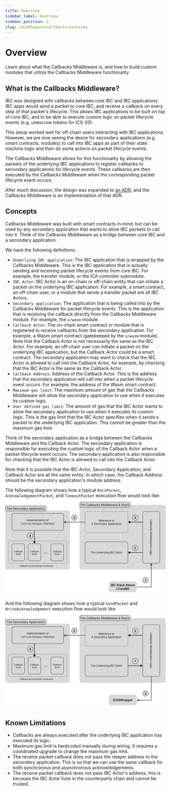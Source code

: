 ```yaml
---
title: Overview
sidebar_label: Overview
sidebar_position: 1
slug: /middleware/callbacks/overview
---
```


# Overview

Learn about what the Callbacks Middleware is, and how to build custom modules that utilize the Callbacks Middleware functionality 

## What is the Callbacks Middleware?

IBC was designed with callbacks between core IBC and IBC applications. IBC apps would send a packet to core IBC, and receive a callback on every step of that packet's lifecycle. This allows IBC applications to be built on top of core IBC, and to be able to execute custom logic on packet lifecycle events (e.g. unescrow tokens for ICS-20).

This setup worked well for off-chain users interacting with IBC applications. However, we are now seeing the desire for secondary applications (e.g. smart contracts, modules) to call into IBC apps as part of their state machine logic and then do some actions on packet lifecycle events.

The Callbacks Middleware allows for this functionality by allowing the packets of the underlying IBC applications to register callbacks to secondary applications for lifecycle events. These callbacks are then executed by the Callbacks Middleware when the corresponding packet lifecycle event occurs.

After much discussion, the design was expanded to [an ADR](/architecture/adr-008-app-caller-cbs.md), and the Callbacks Middleware is an implementation of that ADR.

## Concepts

Callbacks Middleware was built with smart contracts in mind, but can be used by any secondary application that wants to allow IBC packets to call into it. Think of the Callbacks Middleware as a bridge between core IBC and a secondary application.

We have the following definitions:

- `Underlying IBC application`: The IBC application that is wrapped by the Callbacks Middleware. This is the IBC application that is actually sending and receiving packet lifecycle events from core IBC. For example, the transfer module, or the ICA controller submodule.
- `IBC Actor`: IBC Actor is an on-chain or off-chain entity that can initiate a packet on the underlying IBC application. For example, a smart contract, an off-chain user, or a module that sends a transfer packet are all IBC Actors.
- `Secondary application`: The application that is being called into by the Callbacks Middleware for packet lifecycle events. This is the application that is receiving the callback directly from the Callbacks Middleware module. For example, the `x/wasm` module.
- `Callback Actor`: The on-chain smart contract or module that is registered to receive callbacks from the secondary application. For example, a Wasm smart contract (gatekeeped by the `x/wasm` module). Note that the Callback Actor is not necessarily the same as the IBC Actor. For example, an off-chain user can initiate a packet on the underlying IBC application, but the Callback Actor could be a smart contract. The secondary application may want to check that the IBC Actor is allowed to call into the Callback Actor, for example, by checking that the IBC Actor is the same as the Callback Actor.
- `Callback Address`: Address of the Callback Actor. This is the address that the secondary application will call into when a packet lifecycle event occurs. For example, the address of the Wasm smart contract.
- `Maximum gas limit`: The maximum amount of gas that the Callbacks Middleware will allow the secondary application to use when it executes its custom logic.
- `User defined gas limit`: The amount of gas that the IBC Actor wants to allow the secondary application to use when it executes its custom logic. This is the gas limit that the IBC Actor specifies when it sends a packet to the underlying IBC application. This cannot be greater than the maximum gas limit.

Think of the secondary application as a bridge between the Callbacks Middleware and the Callback Actor. The secondary application is responsible for executing the custom logic of the Callback Actor when a packet lifecycle event occurs. The secondary application is also responsible for checking that the IBC Actor is allowed to call into the Callback Actor.

Note that it is possible that the IBC Actor, Secondary Application, and Callback Actor are all the same entity. In which case, the Callback Address should be the secondary application's module address.

The following diagram shows how a typical `RecvPacket`, `AcknowledgementPacket`, and `TimeoutPacket` execution flow would look like:
![callbacks-middleware](./images/callbackflow.svg)

And the following diagram shows how a typical `SendPacket` and `WriteAcknowledgement` execution flow would look like:
![callbacks-middleware](./images/ics4-callbackflow.svg)

## Known Limitations

- Callbacks are always executed after the underlying IBC application has executed its logic.
- Maximum gas limit is hardcoded manually during wiring. It requires a coordinated upgrade to change the maximum gas limit.
- The receive packet callback does not pass the relayer address to the secondary application. This is so that we can use the same callback for both synchronous and asynchronous acknowledgements.
- The receive packet callback does not pass IBC Actor's address, this is because the IBC Actor lives in the counterparty chain and cannot be trusted.
